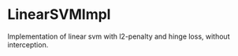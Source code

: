 # LinearSVMImpl
Implementation of linear svm with l2-penalty and hinge loss, without interception. 
